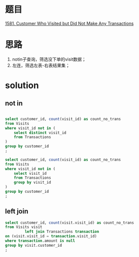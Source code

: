 # 题目

[1581. Customer Who Visited but Did Not Make Any Transactions](https://leetcode.cn/problems/customer-who-visited-but-did-not-make-any-transactions/)

# 思路
1. notin子查询，筛选没下单的visit数据；
2. 左连，筛选左表-右表结果集；

# solution

## not in
```sql

select customer_id, count(visit_id) as count_no_trans
from Visits
where visit_id not in (
    select distinct visit_id
    from Transactions
)
group by customer_id
;

select customer_id, count(visit_id) as count_no_trans
from Visits
where visit_id not in (
    select visit_id
    from Transactions
    group by visit_id
)
group by customer_id
;
```

## left join
```sql
select customer_id, count(visit.visit_id) as count_no_trans
from Visits visit
         left join Transactions transaction
on (visit.visit_id = transaction.visit_id)
where transaction.amount is null
group by visit.customer_id
;
```
